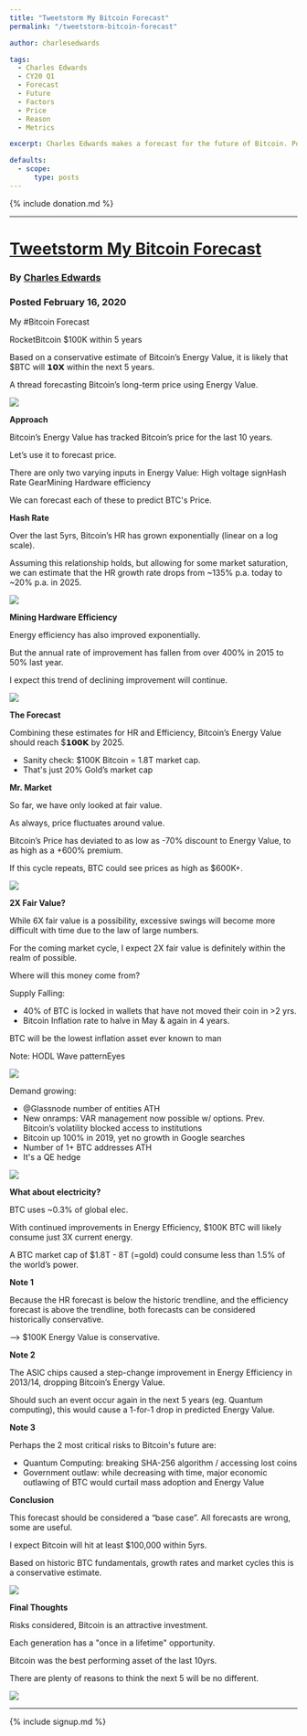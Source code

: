```yaml
---
title: "Tweetstorm My Bitcoin Forecast"
permalink: "/tweetstorm-bitcoin-forecast"

author: charlesedwards

tags:
  - Charles Edwards
  - CY20 Q1
  - Forecast
  - Future
  - Factors
  - Price
  - Reason
  - Metrics

excerpt: Charles Edwards makes a forecast for the future of Bitcoin. Posted February 16, 2020.

defaults:
  - scope:
      type: posts
---
```


{% include donation.md %}

***

# [Tweetstorm My Bitcoin Forecast](https://twitter.com/caprioleio/status/1229139237833932800)
### By [Charles Edwards](https://twitter.com/caprioleio)
### Posted February 16, 2020


My #Bitcoin Forecast

RocketBitcoin $100K within 5 years

Based on a conservative estimate of Bitcoin’s Energy Value, it is likely that $BTC will 𝟭𝟬𝗫 within the next 5 years.

A thread forecasting Bitcoin’s long-term price using Energy Value.

![](/assets/images/2020/m2/ce1.png)

**Approach**

Bitcoin’s Energy Value has tracked Bitcoin’s price for the last 10 years.

Let’s use it to forecast price.

There are only two varying inputs in Energy Value:
High voltage signHash Rate 
GearMining Hardware efficiency

We can forecast each of these to predict BTC's Price.

**Hash Rate**

Over the last 5yrs, Bitcoin’s HR has grown exponentially (linear on a log scale).

Assuming this relationship holds, but allowing for some market saturation, we can estimate that the HR growth rate drops from ~135% p.a. today to ~20% p.a. in 2025. 

![](/assets/images/2020/m2/ce2.png)

**Mining Hardware Efficiency**

Energy efficiency has also improved exponentially. 

But the annual rate of improvement has fallen from over 400% in 2015 to 50% last year.

I expect this trend of declining improvement will continue.

![](/assets/images/2020/m2/ce3.png)

**The Forecast**

Combining these estimates for HR and Efficiency, Bitcoin’s Energy Value should reach $𝟭𝟬𝟬𝗞 by 2025.

* Sanity check: $100K Bitcoin = 1.8T market cap.
* That's just 20% Gold’s market cap 

**Mr. Market**

So far, we have only looked at fair value. 

As always, price fluctuates around value.

Bitcoin’s Price has deviated to as low as -70% discount to Energy Value, to as high as a +600% premium.

If this cycle repeats, BTC could see prices as high as $600K+.

![](/assets/images/2020/m2/ce4.png)

**2X Fair Value?**

While 6X fair value is a possibility, excessive swings will become more difficult with time due to the law of large numbers. 

For the coming market cycle, I expect 2X fair value is definitely within the realm of possible.

Where will this money come from?

Supply Falling:

* 40% of BTC is locked in wallets that have not moved their coin in >2 yrs.
* Bitcoin Inflation rate to halve in May & again in 4 years. 

BTC will be the lowest inflation asset ever known to man

Note: HODL Wave patternEyes

![](/assets/images/2020/m2/ce5.png)

Demand growing:
* @Glassnode number of entities ATH
* New onramps: VAR management now possible w/ options. Prev. Bitcoin’s volatility blocked access to institutions
* Bitcoin up 100% in 2019, yet no growth in Google searches
* Number of 1+ BTC addresses ATH
* It's a QE hedge

![](/assets/images/2020/m2/ce6.png)

**What about electricity?**

BTC uses ~0.3% of global elec.

With continued improvements in Energy Efficiency, $100K BTC will likely consume just 3X current energy.

A BTC market cap of $1.8T - 8T (=gold) could consume less than 1.5% of the world’s power.

**Note 1**

Because the HR forecast is below the historic trendline, and the efficiency forecast is above the trendline, both forecasts can be considered historically conservative.

--> $100K Energy Value is conservative.

**Note 2**

The ASIC chips caused a step-change improvement in Energy Efficiency in 2013/14, dropping Bitcoin’s Energy Value.

Should such an event occur again in the next 5 years (eg. Quantum computing), this would cause a 1-for-1 drop in predicted Energy Value.

**Note 3**

Perhaps the 2 most critical risks to Bitcoin's future are:
* Quantum Computing: breaking SHA-256 algorithm / accessing lost coins
* Government outlaw: while decreasing with time, major economic outlawing of BTC would curtail mass adoption and Energy Value

**Conclusion**

This forecast should be considered a “base case”.
All forecasts are wrong, some are useful.

I expect Bitcoin will hit at least $100,000 within 5yrs.

Based on historic BTC fundamentals, growth rates and market cycles this is a conservative estimate.

![](/assets/images/2020/m2/ce7.png)

**Final Thoughts**

Risks considered, Bitcoin is an attractive investment.

Each generation has a "once in a lifetime" opportunity. 

Bitcoin was the best performing asset of the last 10yrs. 

There are plenty of reasons to think the next 5 will be no different.

![](/assets/images/2020/m2/ce8.png)



***

{% include signup.md %}
